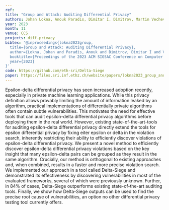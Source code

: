 ```yaml
---
ref: 
title: "Group and Attack: Auditing Differential Privacy"
authors: Johan Lokna, Anouk Paradis, Dimitar I. Dimitrov, Martin Vechev
year: 2023
month: 11
venue: CCS
projects: diff-privacy
bibtex: '@inproceedings{lokna2023group,
  title={Group and Attack: Auditing Differential Privacy},
  author={Lokna, Johan and Paradis, Anouk and Dimitrov, Dimitar I and Vechev, Martin},
  booktitle={Proceedings of the 2023 ACM SIGSAC Conference on Computer and Communications Security},
  year={2023}
}'
code: https://github.com/eth-sri/Delta-Siege
paper: https://files.sri.inf.ethz.ch/website/papers/lokna2023_group_and_attack.pdf
---
```


Epsilon-delta differential privacy has seen increased adoption recently, especially in private machine learning applications. While this privacy definition allows provably limiting the amount of information leaked by an algorithm, practical implementations of differentially private algorithms often contain subtle vulnerabilities. This motivates the need for effective tools that can audit epsilon-delta differential privacy algorithms before deploying them in the real world. However, existing state-of-the-art-tools for auditing epsilon-delta differential privacy directly extend the tools for epsilon differential privacy by fixing eiter epsilon or delta in the violation search, inherently restricting their ability to efficiently discover violations of epsilon-delta differential privacy. We present a novel method to efficiently discover epsilon-delta differential privacy violations based on the key insight that many epsilon-delta pairs can be grouped as they result in the same algorithm. Crucially, our method is orthogonal to existing approaches and, when combined, results in a faster and more precise violation search. We implemented our approach in a tool called Delta-Siege and demonstrated its effectiveness by discovering vulnerabilities in most of the evaluated frameworks, several of which were previously unknown. Further, in 84% of cases, Delta-Siege outperforms existing state-of-the-art auditing tools. Finally, we show how Delta-Siege outputs can be used to find the precise root cause of vulnerabilities, an option no other differential privacy testing tool currently offers.

